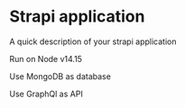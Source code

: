 # Strapi application

A quick description of your strapi application

Run on Node v14.15

Use MongoDB as database

Use GraphQl as API
